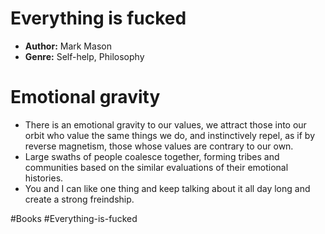 # Everything is fucked
- **Author:** Mark Mason
- **Genre:** Self-help, Philosophy

# Emotional gravity
- There is an emotional gravity to our values, we attract those into our orbit who value the same things we do, and instinctively repel, as if by reverse magnetism, those whose values are contrary to our own.
- Large swaths of people coalesce together, forming tribes and communities based on the similar evaluations of their emotional histories.  
- You and I can like one thing and keep talking about it all day long and create a strong freindship. 

#Books #Everything-is-fucked 